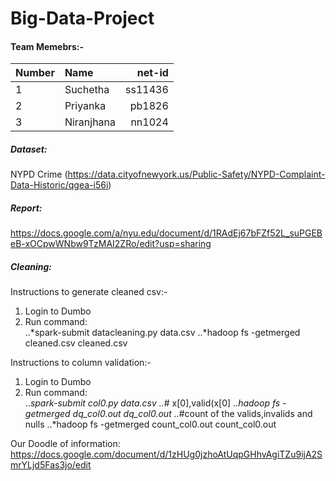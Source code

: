 # Big-Data-Project

#### Team Memebrs:-

|Number| Name| net-id |
|---|:---| ---:|
|  1 | Suchetha      | ss11436 |
|  2 | Priyanka      | pb1826  |
|  3 | Niranjhana    | nn1024  |


##### Dataset:
NYPD Crime (https://data.cityofnewyork.us/Public-Safety/NYPD-Complaint-Data-Historic/qgea-i56i)

##### Report:
https://docs.google.com/a/nyu.edu/document/d/1RAdEj67bFZf52L_suPGEBeB-xOCpwWNbw9TzMAI2ZRo/edit?usp=sharing

##### Cleaning:

Instructions to generate cleaned csv:-
1. Login to Dumbo
2. Run command: 	
..*spark-submit datacleaning.py data.csv
..*hadoop fs -getmerged cleaned.csv cleaned.csv

Instructions to column validation:-
1. Login to Dumbo
2. Run command: 	
..*spark-submit col0.py data.csv
..*# x[0],valid(x[0]
..*hadoop fs -getmerged dq_col0.out dq_col0.out 
..*#count of the valids,invalids and nulls
..*hadoop fs -getmerged count_col0.out count_col0.out 

Our Doodle of information: https://docs.google.com/document/d/1zHUg0jzhoAtUqpGHhvAgiTZu9ijA2SmrYLjd5Fas3jo/edit


